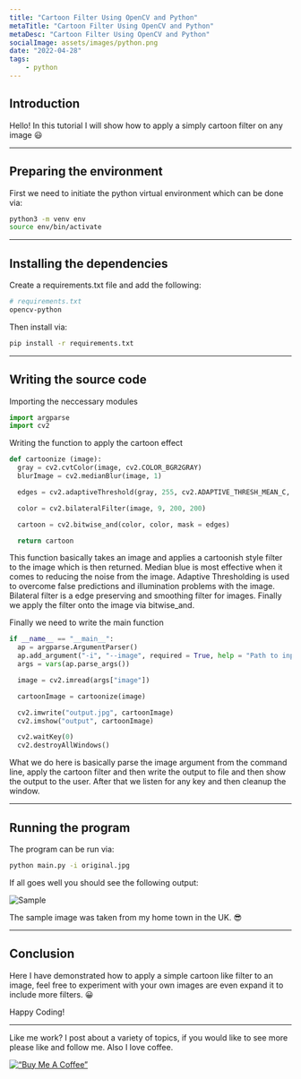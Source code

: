 ```yaml
---
title: "Cartoon Filter Using OpenCV and Python"
metaTitle: "Cartoon Filter Using OpenCV and Python"
metaDesc: "Cartoon Filter Using OpenCV and Python"
socialImage: assets/images/python.png
date: "2022-04-28"
tags:
	- python
---
```


## Introduction

Hello! In this tutorial I will show how to apply a simply cartoon filter on any image 😃

---

## Preparing the environment

First we need to initiate the python virtual environment which can be done via:

```bash
python3 -m venv env
source env/bin/activate
```

---

## Installing the dependencies

Create a requirements.txt file and add the following:

```bash
# requirements.txt
opencv-python
```

Then install via:

```bash
pip install -r requirements.txt
```

---

## Writing the source code

Importing the neccessary modules

```python
import argparse
import cv2
```

Writing the function to apply the cartoon effect

```python
def cartoonize (image):
  gray = cv2.cvtColor(image, cv2.COLOR_BGR2GRAY)
  blurImage = cv2.medianBlur(image, 1)

  edges = cv2.adaptiveThreshold(gray, 255, cv2.ADAPTIVE_THRESH_MEAN_C, cv2.THRESH_BINARY, 9, 9)

  color = cv2.bilateralFilter(image, 9, 200, 200)

  cartoon = cv2.bitwise_and(color, color, mask = edges)

  return cartoon
```

This function basically takes an image and applies a cartoonish style filter to the image which is then returned.
Median blue is most effective when it comes to reducing the noise from the image.
Adaptive Thresholding is used to overcome false predictions and illumination problems with the image.
Bilateral filter is a edge preserving and smoothing filter for images.
Finally we apply the filter onto the image via bitwise_and.

Finally we need to write the main function

```python
if __name__ == "__main__":
  ap = argparse.ArgumentParser()
  ap.add_argument("-i", "--image", required = True, help = "Path to input file")
  args = vars(ap.parse_args())

  image = cv2.imread(args["image"])

  cartoonImage = cartoonize(image)

  cv2.imwrite("output.jpg", cartoonImage)
  cv2.imshow("output", cartoonImage)

  cv2.waitKey(0)
  cv2.destroyAllWindows()
```

What we do here is basically parse the image argument from the command line, apply the cartoon filter and then write the output to file and then show the output to the user. 
After that we listen for any key and then cleanup the window.

---

## Running the program

The program can be run via:

```bash
python main.py -i original.jpg
```

If all goes well you should see the following output:

![Sample](https://i.ibb.co/mcCmNjm/output.jpg)

The sample image was taken from my home town in the UK. 😎

---

## Conclusion

Here I have demonstrated how to apply a simple cartoon like filter to an image, feel free to experiment with your own images are even expand it to include more filters. 😀

Happy Coding!

---

Like me work? I post about a variety of topics, if you would like to see more please like and follow me.
Also I love coffee. 

[![“Buy Me A Coffee”](https://www.buymeacoffee.com/assets/img/custom_images/orange_img.png)](https://www.buymeacoffee.com/ethand9999)

